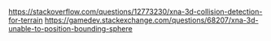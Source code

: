 https://stackoverflow.com/questions/12773230/xna-3d-collision-detection-for-terrain
https://gamedev.stackexchange.com/questions/68207/xna-3d-unable-to-position-bounding-sphere
